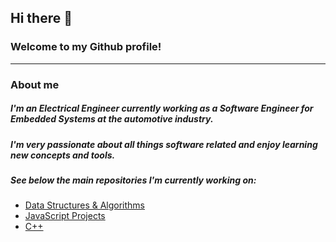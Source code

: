 ## Hi there 👋
### Welcome to my Github profile!
---
### About me
##### I'm an Electrical Engineer currently working as a Software Engineer for Embedded Systems at the automotive industry. 
##### I'm very passionate about all things software related and enjoy learning new concepts and tools.
##### See below the main repositories I'm currently working on:
* [Data Structures & Algorithms](https://github.com/pedrotorreao/DSA)
* [JavaScript Projects](https://github.com/pedrotorreao/javascript-projects)
* [C++](https://github.com/pedrotorreao/Cpp)
<!--
**pedrotorreao/pedrotorreao** is a ✨ _special_ ✨ repository because its `README.md` (this file) appears on your GitHub profile.

Here are some ideas to get you started:

- 🔭 I’m currently working on ...
- 🌱 I’m currently learning ...
- 👯 I’m looking to collaborate on ...
- 🤔 I’m looking for help with ...
- 💬 Ask me about ...
- 📫 How to reach me: ...
- 😄 Pronouns: ...
- ⚡ Fun fact: ...
-->
